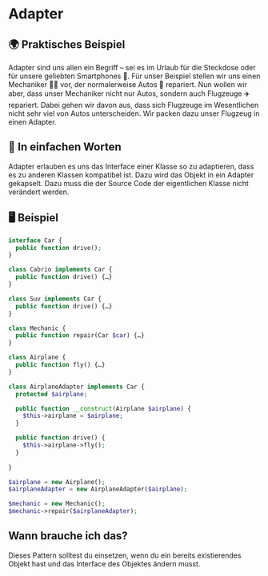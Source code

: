 # Adapter

## 🌍 Praktisches Beispiel
Adapter sind uns allen ein Begriff – sei es im Urlaub für die Steckdose oder für unsere geliebten Smartphones 📱. Für unser Beispiel stellen wir uns einen Mechaniker 👩‍🔧 vor, der normalerweise Autos 🚗  repariert. Nun wollen wir aber, dass unser Mechaniker nicht nur Autos, sondern auch Flugzeuge ✈️️ repariert. Dabei gehen wir davon aus, dass sich Flugzeuge im Wesentlichen nicht sehr viel von Autos unterscheiden. Wir packen dazu unser Flugzeug in einen Adapter. 

## 💬 In einfachen Worten
Adapter erlauben es uns das Interface einer Klasse so zu adaptieren, dass es zu anderen Klassen kompatibel ist. Dazu wird das Objekt in ein Adapter gekapselt. Dazu muss die der Source Code der eigentlichen Klasse nicht verändert werden. 

## 🖥 Beispiel


```php 
interface Car {
  public function drive();
}

class Cabrio implements Car {
  public function drive() {…}
}

class Suv implements Car {
  public function drive() {…}
}

class Mechanic {
  public function repair(Car $car) {…}
}

class Airplane {
  public function fly() {…}
}

class AirplaneAdapter implements Car {
  protected $airplane;

  public function __construct(Airplane $airplane) {
    $this->airplane = $airplane;
  }

  public function drive() {
    $this->airplane->fly();
  }
  
}

$airplane = new Airplane();
$airplaneAdapter = new AirplaneAdapter($airplane);

$mechanic = new Mechanic();
$mechanic->repair($airplaneAdapter);
```

## Wann brauche ich das? 
Dieses Pattern solltest du einsetzen, wenn du ein bereits existierendes Objekt hast und das Interface des Objektes ändern musst. 